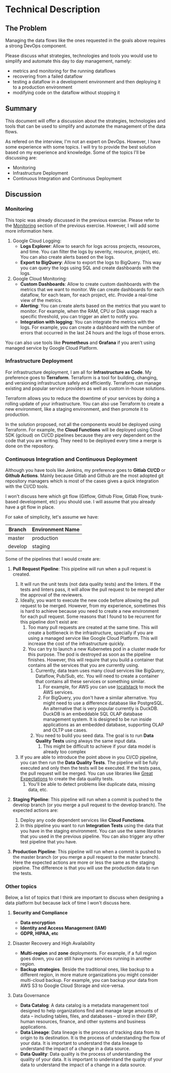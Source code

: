 # Technical Description

## The Problem

Managing the data flows like the ones requested in the goals above requires a strong DevOps
component.

Please discuss what strategies, technologies and tools you would use to simplify and automate
this day to day management, namely:

- metrics and monitoring for the running dataflows
- recovering from a failed dataflow
- testing a dataflow in a development environment and then deploying it to a production environment
- modifying code on the dataflow without stopping it

## Summary

This document will offer a discussion about the strategies, technologies and tools that can be used to simplify and automate the management of the data flows.

As refered on the interview, I'm not an expert on DevOps. However, I have some experience with some topics. I will try to provide the best solution based on my experience and knowledge. Some of the topics I'll be discussing are:

- Monitoring
- Infrastructure Deployment
- Continuous Integration and Continuous Deployment

## Discussion

### Monitoring

This topic was already discussed in the previous exercise. Please refer to the [Monitoring](../ex_3/README.md#monitoring) section of the previous exercise. However, I will add some more information here.

1. Google Cloud Logging:
   - **Logs Explorer**: Allow to search for logs across projects, resources, and time. You can filter the logs by severity, resource, project, etc. You can also create alerts based on the logs.
   - **Export to BigQuery**: Allow to export the logs to BigQuery. This way you can query the logs using SQL and create dashboards with the logs.
2. Google Cloud Monitoring:
   - **Custom Dashboards**: Allow to create custom dashboards with the metrics that we want to monitor. We can create dashboards for each dataflow, for each team, for each project, etc. Provide a real-time view of the metrics.
   - **Alerting**: You can create alerts based on the metrics that you want to monitor. For example, when the RAM, CPU or Disk usage reach a specific threshold, you can trigger an alert to notify you.
   - **Integration with logging**: You can integrate the metrics with the logs. For example, you can create a dashboard with the number of errors that occurred in the last 24 hours and the logs of those errors.

You can also use tools like **Prometheus** and **Grafana** if you aren't using managed service by Google Cloud Platform.

### Infrastructure Deployment

For infrastructure deployment, I am all for **Infrastructure as Code**. My preference goes to **Terraform**. Terraform is a tool for building, changing, and versioning infrastructure safely and efficiently. Terraform can manage existing and popular service providers as well as custom in-house solutions.

Terraform allows you to reduce the downtime of your services by doing a rolling update of your infrastructure. You can also use Terraform to create a new environment, like a staging environment, and then promote it to production.

In the solution proposed, not all the components would be deployed using Terraform. For example, the **Cloud Functions** will be deployed using Cloud SDK (gcloud) on CI/CD pipelines because they are very dependent on the code that you are writing. They need to be deployed every time a merge is done on the repository.

### Continuous Integration and Continuous Deployment

Although you have tools like Jenkins, my preference goes to **Gitlab CI/CD** or **Github Actions**. Mainly because Gitlab and Github are the most adopted git repository managers which is most of the cases gives a quick integration with the CI/CD tools.

I won't discuss here which git flow (Gitflow, Github Flow, Gitlab Flow, trunk-based development, etc) you should use. I will assume that you already have a git flow in place.

For sake of simplicity, let's assume we have:

| Branch | Environment Name |
| ----------- | ----------- |
| master | production |
| develop | staging |

Some of the pipelines that I would create are:

1. **Pull Request Pipeline**: This pipeline will run when a pull request is created.
   1. It will run the unit tests (not data quality tests) and the linters. If the tests and linters pass, it will allow the pull request to be merged after the approval of the reviewers.
   2. Ideally, you want to execute the new code before allowing the pull request to be merged. However, from my experience, sometimes this is hard to achieve because you need to create a new environment for each pull request. Some reasons that I found to be recurrent for this pipeline don't exist are:
      1. Too many pull requests are created at the same time. This will create a bottleneck in the infrastructure, specially if you are using a managed service like Google Cloud Platform. This will increase the cost of the infrastructure quickly.
      2. You can try to launch a new Kubernetes pod in a cluster made for this purpose. The pod is destroyed as soon as the pipeline finishes. However, this will require that you build a container that contains all the services that you are currently using.
         1. Currently, data team uses many cloud services like BigQuery, Dataflow, Pub/Sub, etc. You will need to create a container that contains all these services or something similar.
            1. For example, for AWS you can use [localstack](https://docs.localstack.cloud/overview/) to mock the AWS services.
            2. For BigQuery, you don't have a similar alternative. You might need to use a difference database like PostgreSQL. An alternative that is very popular currently is DuckDB. DuckDB is an embeddable SQL OLAP database management system. It is designed to be run inside applications as an embedded database, supporting OLAP and OLTP use cases.
         2. You need to build you seed data. The goal is to run **Data Quality Tests** using always the same input data.
            1. This might be difficult to achieve if your data model is already too complex
   3. If you are able to introduce the point above in you CI/CD pipeline, you can then run the **Data Quality Tests**. The pipeline will be fully executed and only then the tests will be executed. If the tests pass, the pull request will be merged. You can use libraries like [Great Expectations](https://greatexpectations.io/) to create the data quality tests.
      1. You'll be able to detect problems like duplicate data, missing data, etc.

2. **Staging Pipeline**: This pipeline will run when a commit is pushed to the develop branch (or you merge a pull request to the develop branch). The expected actions are:
   1. Deploy any code dependent services like **Cloud Functions**.
   2. In this pipeline you want to run **Integration Tests** using the data that you have in the staging environment. You can use the same libraries that you used in the previous pipeline. You can also trigger any other test pipeline that you have.

3. **Production Pipeline**: This pipeline will run when a commit is pushed to the master branch (or you merge a pull request to the master branch). Here the expected actions are more or less the same as the staging pipeline. The difference is that you will use the production data to run the tests.

### Other topics

Below, a list of topics that I think are important to discuss when designing a data platform but because lack of time I won't discuss here.

1. **Security and Compliance**
   - **Data encryption**
   - **Identity and Access Management (IAM)**
   - **GDPR, HIPAA, etc**

2. Disaster Recovery and High Availability
   - **Multi-region** and **zone** deployments. For example, if a full region goes down, you can still have your services running in another region.
   - **Backup strategies**. Beside the traditional ones, like backup to a different region, in more mature organizations you might consider multi-cloud backup. For example, you can backup your data from AWS S3 to Google Cloud Storage and vice-versa.

3. Data Governance
   - **Data Catalog**: A data catalog is a metadata management tool designed to help organizations find and manage large amounts of data – including tables, files, and databases – stored in their ERP, human resources, finance, and other systems and business applications.
   - **Data Lineage**: Data lineage is the process of tracking data from its origin to its destination. It is the process of understanding the flow of your data. It is important to understand the data lineage to understand the impact of a change in a data source.
   - **Data Quality**: Data quality is the process of understanding the quality of your data. It is important to understand the quality of your data to understand the impact of a change in a data source.
